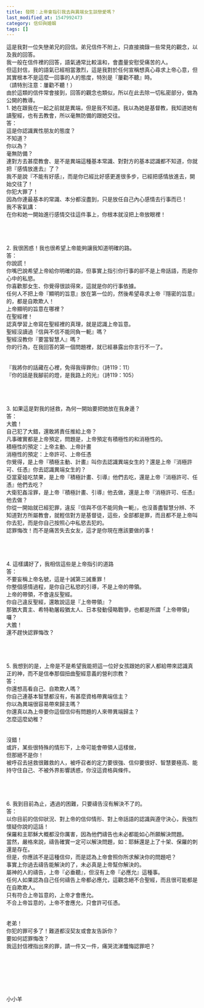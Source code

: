 ```yaml
---
title: 發問：上帝會指引我去與異端女生談戀愛嗎？
last_modified_at: 1547992473
category: 信仰與婚姻
tags: []
---
```


<p>這是我對一位失戀弟兄的回信。弟兄信件不附上，只直接摘錄一些常見的觀念，以及我的回答。<br/>我一般在信件裡的回答，語氣通常比較溫和，會盡量安慰受痛苦的人。<br/>但這封信，我的語氣已經相當激烈，這是我對於任何宣稱想真心尋求上帝心意，但其實根本不是這麼一回事的人的態度，特別是『屢勸不聽』時。<br/>（請特別注意：屢勸不聽！）<br/>由於這類的信件常會接到，回答的觀念也類似，所以在此去除一切私密部分，做為公開的教導。<br/><!--more-->1. 她在跟我在一起之前就是異端，但是我不知道。我以為她是基督教，我知道她有讀聖經，也有去教會，所以毫無防備的跟她交往。<br/>答：<br/>這是你認識異性朋友的態度？<br/>不知道？<br/>你以為？<br/>毫無防備？<br/>連對方去甚麼教會、是不是異端這種基本常識、對對方的基本認識都不知道，你就把『感情放進去』了？<br/>我不是說『不能有好感』，而是你已經比好感更進很多步，已經把感情放進去，開始交往了！<br/>你犯大罪了！<br/>因為你連最基本的常識、本分都沒盡到，只是放任自己內心感情去行事而已！<br/>我不客氣講：<br/>在你和她一開始進行感情交往這件事上，你根本就沒把上帝放眼裡！<br/><br/> <br/><br/><br/>2. 我很困惑！我也很希望上帝能夠讓我知道明確的路。<br/>答：<br/>你說謊！<br/>你嘴巴說希望上帝給你明確的路，但事實上指引你行事的卻不是上帝話語，而是你心中的私慾。<br/>你喜歡那女生、你覺得很談得來，這就是你的行事依據。<br/>任何人不把上帝『顯明的旨意』放在第一位的，然後希望尋求上帝『隱密的旨意』的，都是自欺欺人！<br/>上帝顯明的旨意在哪裡？<br/>在聖經裡！<br/>認真學習上帝寫在聖經裡的真理，就是認識上帝旨意。<br/>聖經沒讀過『信與不信不能同負一軛』嗎？<br/>聖經沒教你『要當智慧人』嗎？<br/>你的行為，在我回答的第一個問題裡，就已經暴露出你言行不一了。<br/><br/><br/>『我將你的話藏在心裡，免得我得罪你』（詩119：11）<br/> 『你的話是我腳前的燈，是我路上的光』（詩119：105）<br/><br/><br/><br/><br/>3. 如果這是對我的拯救，為何一開始要把她放在我身邊？<br/>答：<br/>大膽！<br/>自己犯了大錯，還敢將責任推給上帝？<br/>凡事確實都是上帝預定，問題是，上帝預定有積極性的和消極性的。<br/>積極性的預定：上帝主動、上帝計畫<br/>消極性的預定：上帝許可、上帝任憑<br/>你覺得，是上帝『積極主動、計畫』叫你去認識異端女生的？還是上帝『消極許可、任憑』你去認識異端女生的？<br/>亞當夏娃吃禁果，是上帝『積極計畫、引導』他們去吃，還是上帝『消極許可、任憑』他們去吃？<br/>大衛犯姦淫罪，是上帝『積極計畫、引導』他去做，還是上帝『消極許可、任憑』他去做？<br/>你從一開始就已經犯罪，違反『信與不信不能同負一軛』，也沒善盡智慧分辨、不知道對方所屬教會，就輕信對方是基督徒，這些，全部都是罪，而且都不是上帝叫你去犯，而是你自己按照心中私慾去犯的。<br/>認罪悔改！而不是痛苦失去女友，這才是你現在應該要做的事！<br/><br/> <br/><br/><br/>4. 這樣講好了，我相信這些是上帝指引的道路<br/>答：<br/>不要妄稱上帝名號，這是十誡第三誡重罪！<br/>你整個感情過程，是你自己私慾的引導，不是上帝的帶領。<br/>上帝的帶領，不會違反聖經。<br/>你自己違反聖經，還敢說這是『上帝帶領』？<br/>那猶大賣主、希特勒屠殺猶太人、日本發動侵略戰爭，也都是所謂「上帝帶領」囉？<br/>大膽！<br/>還不趕快認罪悔改？<br/> <br/><br/><br/><br/>5. 我想到的是，上帝是不是希望我能把這一位好女孩跟她的家人都給帶來認識真正的神，而不是信奉那個扭曲聖經意義的營利宗教？<br/>答：<br/>你還想高看自己、自欺欺人嗎？<br/>你自己連基本智慧都沒有，有甚麼資格帶異端信主？<br/>你以為異端很容易帶來歸主嗎？<br/>你還真以為上帝要你這個信仰有問題的人來帶異端歸主？<br/>怎麼這麼幼稚？<br/><br/><br/>沒錯！<br/>或許，某些很特殊的情形下，上帝可能會帶領人這樣做，<br/>但那絕不是你！<br/>被呼召去拯救很難救的人，被呼召者的定力要很強、信仰要很好、智慧要極高、能持守住自己、不被外界影響誘惑，你沒這資格與條件。<br/><br/> <br/><br/><br/>6. 我到目前為止，遇過的困難，只要禱告沒有解決不了的。<br/>答：<br/>以你目前的信仰狀況、對上帝的信仰情形、對上帝話語的認識與遵守決心，我強烈懷疑你說的這話！<br/>保羅和主耶穌大概都沒你厲害，因為他們禱告也未必都能如心所願解決問題。<br/>當然，嚴格來說，禱告確實一定可以解決問題，如：耶穌還是上了十架、保羅的刺還是存在。<br/>但是，你應該不是這種信仰，而是認為上帝會照你所求解決你的問題吧？<br/>事實上你過去禱告能解決的了，未必真是上帝幫你解決的。<br/>屬神的人的禱告，上帝『必垂聽』，但沒有上帝『必應允』這種事。<br/>任何人如果認為自己任何禱告上帝都必應允，這觀念絕不合聖經，而且很可能都是在自欺欺人。<br/>只有符合上帝旨意的，上帝才會應允。<br/>不合上帝旨意的，上帝不會應允，只會許可任憑。<br/> <br/><br/>老弟！<br/>你犯的罪可多了！難道都沒契友或會友告訴你？<br/>要如何認罪悔改？<br/>我這封信裡指出來的罪，請一件又一件，痛哭流涕懺悔認罪吧？<br/><br/><br/><br/><br/><br/><br/><br/>小小羊
</p>